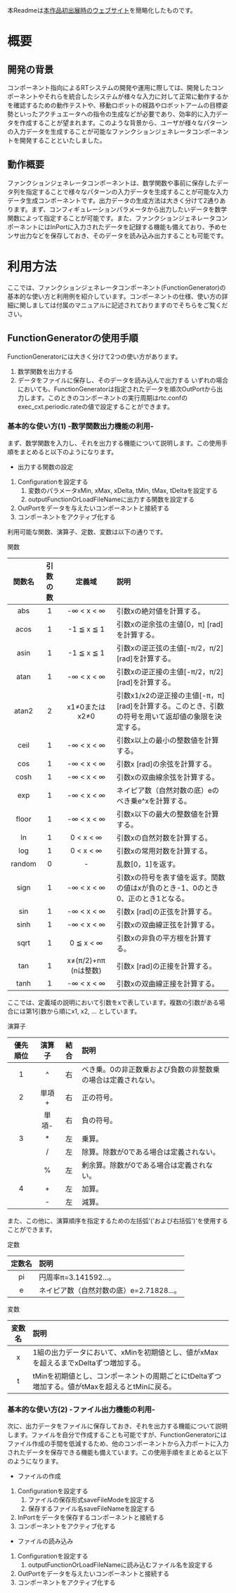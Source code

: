 本Readmeは[本作品初出展時のウェブサイト](http://openrtm.sakura.ne.jp/cgi-bin/wiki/wiki.cgi/2009/1A36?page=FrontPage)を簡略化したものです。

# 概要

## 開発の背景

コンポーネント指向によるRTシステムの開発や運用に際しては、開発したコンポーネントやそれらを統合したシステムが様々な入力に対して正常に動作するかを確認するための動作テストや、移動ロボットの経路やロボットアームの目標姿勢といったアクチュエータへの指令の生成などが必要であり、効率的に入力データを作成することが望まれます。このような背景から、ユーザが様々なパターンの入力データを生成することが可能なファンクションジェネレータコンポーネントを開発することといたしました。

## 動作概要

ファンクションジェネレータコンポーネントは、数学関数や事前に保存したデータ列を指定することで様々なパターンの入力データを生成することが可能な入力データ生成コンポーネントです。出力データの生成方法は大きく分けて2通りあります。まず、コンフィギュレーションパラメータから出力したいデータを数学関数によって指定することが可能です。また、ファンクションジェネレータコンポーネントにはInPortに入力されたデータを記録する機能も備えており、予めセンサ出力などを保存しておき、そのデータを読み込み出力することも可能です。

# 利用方法

ここでは、ファンクションジェネレータコンポーネント(FunctionGenerator)の基本的な使い方と利用例を紹介しています。コンポーネントの仕様、使い方の詳細に関しましては付属のマニュアルに記述されておりますのでそちらをご覧ください。

## FunctionGeneratorの使用手順
FunctionGeneratorには大きく分けて2つの使い方があります。
1. 数学関数を出力する
1. データをファイルに保存し、そのデータを読み込んで出力する
いずれの場合においても、FunctionGeneratorは指定されたデータを順次OutPortから出力します。このときのコンポーネントの実行周期はrtc.confのexec_cxt.periodic.rateの値で設定することができます。

### 基本的な使い方(1) -数学関数出力機能の利用-
まず、数学関数を入力し、それを出力する機能について説明します。この使用手順をまとめると以下のようになります。
- 出力する関数の設定
1. Configurationを設定する
	1. 変数のパラメータxMin, xMax, xDelta, tMin, tMax, tDeltaを設定する
	1. outputFunctionOrLoadFileNameに出力する関数を設定する
1. OutPortをデータを与えたいコンポーネントと接続する
1. コンポーネントをアクティブ化する

利用可能な関数、演算子、定数、変数は以下の通りです。

関数

| 関数名 | 引数の数 | 定義域 | 説明 |
|:---:|:---:|:---:|:---|
| abs    | 1 | -∞ < x < ∞            | 引数xの絶対値を計算する。 |
| acos   | 1 | -1 ≦ x ≦ 1            | 引数xの逆余弦の主値[0，π] [rad]を計算する。 |
| asin   | 1 | -1 ≦ x ≦ 1            | 引数xの逆正弦の主値[-π/2，π/2] [rad]を計算する。 |
| atan   | 1 | -∞ < x < ∞            | 引数xの逆正接の主値[-π/2，π/2] [rad]を計算する。 |
| atan2  | 2 | x1≠0またはx2≠0        | 引数x1/x2の逆正接の主値[-π，π] [rad]を計算する。このとき、引数の符号を用いて返却値の象限を決定する。 |
| ceil   | 1 | -∞ < x < ∞            | 引数x以上の最小の整数値を計算する。 |
| cos    | 1 | -∞ < x < ∞            | 引数x [rad]の余弦を計算する。 |
| cosh   | 1 | -∞ < x < ∞            | 引数xの双曲線余弦を計算する。 |
| exp    | 1 | -∞ < x < ∞            | ネイピア数（自然対数の底）eのべき乗e^xを計算する。 |
| floor  | 1 | -∞ < x < ∞            | 引数x以下の最大の整数値を計算する。 |
| ln     | 1 | 0 < x < ∞              | 引数xの自然対数を計算する。 |
| log    | 1 | 0 < x < ∞              | 引数xの常用対数を計算する。 |
| random | 0 | -                       | 乱数[0，1]を返す。 |
| sign   | 1 | -∞ < x < ∞            | 引数xの符号を表す値を返す。関数の値はxが負のとき-1、0のとき0、正のとき1となる。 |
| sin    | 1 | -∞ < x < ∞            | 引数x [rad]の正弦を計算する。 |
| sinh   | 1 | -∞ < x < ∞            | 引数xの双曲線正弦を計算する。 |
| sqrt   | 1 | 0 ≦ x < ∞             | 引数xの非負の平方根を計算する。 |
| tan    | 1 | x≠(π/2)+nπ (nは整数) | 引数x [rad]の正接を計算する。 |
| tanh   | 1 | -∞ < x < ∞            | 引数xの双曲線正接を計算する。 |

ここでは、定義域の説明において引数をxで表しています。複数の引数がある場合には第1引数から順にx1, x2, ... としています。

演算子

| 優先順位 | 演算子 | 結合 | 説明 |
|:---:|:---:|:---:|:---|
| 1 | ^     | 右 | べき乗。0の非正数乗および負数の非整数乗の場合は定義されない。|
| 2 | 単項+ | 右 | 正の符号。 |
|   | 単項- | 右 | 負の符号。 |
| 3 | *     | 左 | 乗算。 |
|   | /     | 左 | 除算。除数が0である場合は定義されない。 |
|   | %     | 左 | 剰余算。除数が0である場合は定義されない。 |
| 4 | +     | 左 | 加算。 |
|   | -     | 左 | 減算。 |

また、この他に、演算順序を指定するための左括弧'('および右括弧')'を使用することができます。

定数 

| 定数名 | 説明 |
|:---:|:---|
| pi | 円周率π=3.141592...。 |
| e  | ネイピア数（自然対数の底）e=2.71828...。|

変数

| 変数名 | 説明 |
|:---:|:---|
| x | 1組の出力データにおいて、xMinを初期値とし、値がxMaxを超えるまでxDeltaずつ増加する。 |
| t | tMinを初期値とし、コンポーネントの周期ごとにtDeltaずつ増加する。値がtMaxを超えるとtMinに戻る。 |

### 基本的な使い方(2) -ファイル出力機能の利用-
次に、出力データをファイルに保存しておき、それを出力する機能について説明します。ファイルを自分で作成することも可能ですが、FunctionGeneratorにはファイル作成の手間を低減するため、他のコンポーネントから入力ポートに入力されたデータを保存できる機能も備えています。この使用手順をまとめると以下のようになります。
- ファイルの作成
1. Configurationを設定する
	1. ファイルの保存形式saveFileModeを設定する
	1. 保存するファイル名saveFileNameを設定する
2. InPortをデータを保存するコンポーネントと接続する
3. コンポーネントをアクティブ化する

- ファイルの読み込み
1. Configurationを設定する
	1. outputFunctionOrLoadFileNameに読み込むファイル名を設定する
1. OutPortをデータを与えたいコンポーネントと接続する
1. コンポーネントをアクティブ化する
